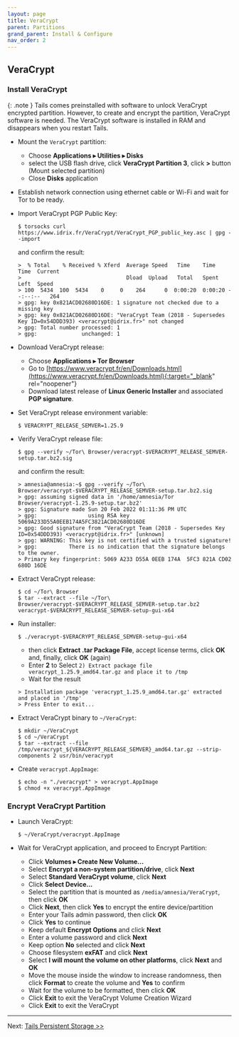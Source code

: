 ```yaml
---
layout: page
title: VeraCrypt
parent: Partitions
grand_parent: Install & Configure
nav_order: 2
---
```


## VeraCrypt

### Install VeraCrypt

{: .note }
Tails comes preinstalled with software to unlock VeraCrypt encrypted partition. However, to create and encrypt the partition, VeraCrypt software is needed. The VeraCrypt software is installed in RAM and disappears when you restart Tails.  

* Mount the `VeraCrypt` partition:
  * Choose **Applications ▸ Utilities ▸ Disks**
  * select the USB flash drive, click **VeraCrypt Partition 3**, click **>** button (Mount selected partition)
  * Close **Disks** application


* Establish network connection using ethernet cable or Wi-Fi and wait for Tor to be ready.


* Import VeraCrypt PGP Public Key:
  ```shell
  $ torsocks curl https://www.idrix.fr/VeraCrypt/VeraCrypt_PGP_public_key.asc | gpg --import
  ```
  and confirm the result:
  ```shell
  >  % Total    % Received % Xferd  Average Speed   Time    Time     Time  Current
  >                                 Dload  Upload   Total   Spent    Left  Speed
  > 100  5434  100  5434    0     0    264      0  0:00:20  0:00:20 --:--:--   264
  > gpg: key 0x821ACD02680D16DE: 1 signature not checked due to a missing key
  > gpg: key 0x821ACD02680D16DE: "VeraCrypt Team (2018 - Supersedes Key ID=0x54DDD393) <veracrypt@idrix.fr>" not changed
  > gpg: Total number processed: 1
  > gpg:              unchanged: 1
  ```


* Download VeraCrypt release:
  * Choose **Applications ▸ Tor Browser**
  * Go to [https://www.veracrypt.fr/en/Downloads.html](https://www.veracrypt.fr/en/Downloads.html){:target="_blank" rel="noopener"} 
  * Download latest release of **Linux Generic Installer** and associated **PGP signature**.


* Set VeraCrypt release environment variable:
  ```shell
  $ VERACRYPT_RELEASE_SEMVER=1.25.9
  ```
  
* Verify VeraCrypt release file:
  ```shell
  $ gpg --verify ~/Tor\ Browser/veracrypt-$VERACRYPT_RELEASE_SEMVER-setup.tar.bz2.sig
  ```
  and confirm the result:
  ```shell
  > amnesia@amnesia:~$ gpg --verify ~/Tor\ Browser/veracrypt-$VERACRYPT_RELEASE_SEMVER-setup.tar.bz2.sig
  > gpg: assuming signed data in '/home/amnesia/Tor Browser/veracrypt-1.25.9-setup.tar.bz2'
  > gpg: Signature made Sun 20 Feb 2022 01:11:36 PM UTC
  > gpg:                using RSA key 5069A233D55A0EEB174A5FC3821ACD02680D16DE
  > gpg: Good signature from "VeraCrypt Team (2018 - Supersedes Key ID=0x54DDD393) <veracrypt@idrix.fr>" [unknown]
  > gpg: WARNING: This key is not certified with a trusted signature!
  > gpg:          There is no indication that the signature belongs to the owner.
  > Primary key fingerprint: 5069 A233 D55A 0EEB 174A  5FC3 821A CD02 680D 16DE
  ```


* Extract VeraCrypt release:
  ```shell
  $ cd ~/Tor\ Browser
  $ tar --extract --file ~/Tor\ Browser/veracrypt-$VERACRYPT_RELEASE_SEMVER-setup.tar.bz2 veracrypt-$VERACRYPT_RELEASE_SEMVER-setup-gui-x64
  ```


* Run installer:
  ```shell
  $ ./veracrypt-$VERACRYPT_RELEASE_SEMVER-setup-gui-x64
  ```
    
  * then click **Extract .tar Package File**, accept license terms, click **OK** and, finally, click **OK** (again)
  * Enter **2** to Select `2) Extract package file veracrypt_1.25.9_amd64.tar.gz and place it to /tmp`
  * Wait for the result
  
  ```
  > Installation package 'veracrypt_1.25.9_amd64.tar.gz' extracted and placed in '/tmp'
  > Press Enter to exit... 
  ```

* Extract VeraCrypt binary to `~/VeraCrypt`:
  ```shell
  $ mkdir ~/VeraCrypt
  $ cd ~/VeraCrypt
  $ tar --extract --file /tmp/veracrypt_${VERACRYPT_RELEASE_SEMVER}_amd64.tar.gz --strip-components 2 usr/bin/veracrypt
  ```


* Create `veracrypt.AppImage`:
  ```shell
  $ echo -n "./veracrypt" > veracrypt.AppImage
  $ chmod +x veracrypt.AppImage
  ```


### Encrypt VeraCrypt Partition

* Launch VeraCrypt:
  ```shell
  $ ~/VeraCrypt/veracrypt.AppImage
  ```

* Wait for VeraCrypt application, and proceed to Encrypt Partition:
  * Click **Volumes ▸ Create New Volume...**
  * Select **Encrypt a non-system partition/drive**, click **Next**
  * Select **Standard VeraCrypt volume**, click **Next**
  * Click **Select Device...**
  * Select the partition that is mounted as `/media/amnesia/VeraCrypt`, then click **OK**
  * Click **Next**, then click **Yes** to encrypt the entire device/partition
  * Enter your Tails admin password, then click **OK**
  * Click **Yes** to continue
  * Keep default **Encrypt Options** and click **Next**
  * Enter a volume password and click **Next**
  * Keep option **No** selected and click **Next** 
  * Choose filesystem **exFAT** and click **Next**
  * Select **I will mount the volume on other platforms**, click **Next** and **OK**
  * Move the mouse inside the window to increase randomness, then click **Format** to create the volume and **Yes** to confirm
  * Wait for the volume to be formatted, then click **OK**
  * Click **Exit** to exit the VeraCrypt Volume Creation Wizard
  * Click **Exit** to exit the VeraCrypt


---
Next:  [Tails Persistent Storage >>](partitions_tailspersistent.html)
